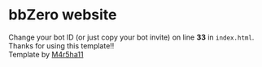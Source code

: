 # bbZero website
Change your bot ID (or just copy your bot invite) on line **33** in `index.html`. Thanks for using this template!!<br>Template by <a href="https://m4r5ha11.com/templates">M4r5ha11</a>

